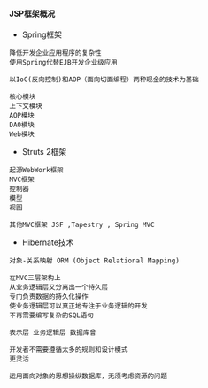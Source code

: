 #### **JSP框架概况**
* Spring框架
~~~
降低开发企业应用程序的复杂性
使用Spring代替EJB开发企业级应用

以IoC(反向控制)和AOP（面向切面编程）两种现金的技术为基础

核心模块
上下文模块
AOP模块
DAO模块
Web模块
~~~

* Struts 2框架
~~~
起源WebWork框架
MVC框架
控制器
模型
视图

其他MVC框架 JSF ,Tapestry , Spring MVC
~~~

* Hibernate技术
~~~
对象-关系映射 ORM (Object Relational Mapping)

在MVC三层架构上
从业务逻辑层又分离出一个持久层
专门负责数据的持久化操作
使业务逻辑层可以真正地专注于业务逻辑的开发
不再需要编写复杂的SQL语句

表示层 业务逻辑层 数据库曾

开发者不需要遵循太多的规则和设计模式
更灵活

运用面向对象的思想操纵数据库，无须考虑资源的问题
~~~